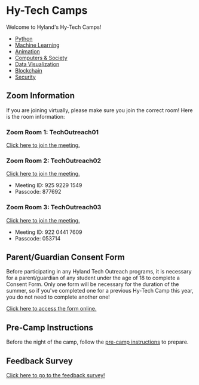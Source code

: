 # Hy-Tech Camps
Welcome to Hyland's Hy-Tech Camps!

- [Python](https://hytechcamps.github.io/python/)
- [Machine Learning](https://hytechcamps.github.io/machine-learning/)
- [Animation](https://hytechcamps.github.io/animation/)
- [Computers & Society](https://hytechcamps.github.io/computers-and-society/)
- [Data Visualization](https://hytechcamps.github.io/data-viz/)
- [Blockchain](https://hytechcamps.github.io/blockchain/)
- [Security](https://hytechcamps.github.io/security/)

## Zoom Information
If you are joining virtually, please make sure you join the correct room! Here is the room information:

### Zoom Room 1: TechOutreach01
[Click here to join the meeting.](https://hyland.zoom.us/j/93963288538?pwd=MVZoTDk5WFBNcy9tN1AxdlRIVlQrUT09)

### Zoom Room 2: TechOutreach02
[Click here to join the meeting.](https://hyland.zoom.us/j/92592291549?pwd=M1V4QmpkQzhqeTJ0RG9ib3JmbjFzUT09)

- Meeting ID: 925 9229 1549
- Passcode: 877692

### Zoom Room 3: TechOutreach03
[Click here to join the meeting.](https://hyland.zoom.us/j/92204417609?pwd=d08xUDhZQ0lnZ0tDdXVWS1o0UkdKUT09)

- Meeting ID: 922 0441 7609
- Passcode: 053714

## Parent/Guardian Consent Form
Before participating in any Hyland Tech Outreach programs, it is necessary for a parent/guardian of any student under the age of 18 to complete a Consent Form. Only one form will be necessary for the duration of the summer, so if you've completed one for a previous Hy-Tech Camp this year, you do not need to complete another one!

[Click here to access the form online.](https://unityforms.onbase.com/HSIDB/UnityForm.aspx?d1=AXqj5WtCdyBSP534QS%2bymO7giKPJqgRe0JvlfCPbrVKTSQ5CeLzlqyJqSFofoXf2%2fLm1tziXizPoWedY3oo0Ff8BYz3%2bWSDjX8JsPBVEQ68sFTg%2be%2bztiTe7qXhuFsIP6RVeH4uaoVUZvOwoGP5MJdybqMRrkdlPg7n0HQq%2b03fYaGCHuMTrcgd3xVYRQTtHcGVbF%2f9ge37RyeSM6tW3DNOA6Rk1qQ%2bwqehGr6BqXkDl4Hizr1%2bMzCdHnpVWatT87A%3d%3d&_ga=2.25243006.2103430845.1587136770-78961992.1520540426)

## Pre-Camp Instructions
Before the night of the camp, follow the [pre-camp instructions](PreCampInstructions.md) to prepare.

## Feedback Survey
[Click here to go to the feedback survey!](https://forms.gle/wryBM9WGheDo6JPbA)
